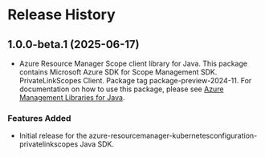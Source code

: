 # Release History

## 1.0.0-beta.1 (2025-06-17)

- Azure Resource Manager Scope client library for Java. This package contains Microsoft Azure SDK for Scope Management SDK. PrivateLinkScopes Client. Package tag package-preview-2024-11. For documentation on how to use this package, please see [Azure Management Libraries for Java](https://aka.ms/azsdk/java/mgmt).
### Features Added

- Initial release for the azure-resourcemanager-kubernetesconfiguration-privatelinkscopes Java SDK.
